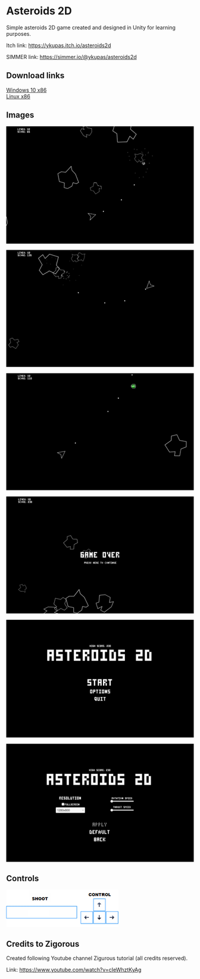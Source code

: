 # Asteroids 2D

Simple asteroids 2D game created and designed in Unity for learning purposes. 

Itch link: https://ykupas.itch.io/asteroids2d

SIMMER link: https://simmer.io/@ykupas/asteroids2d

## Download links

[Windows 10 x86](https://github.com/ykupas/asteroids_2d/raw/main/Asteroids2D_1.2.0_W10_x86.zip)  
[Linux x86](https://github.com/ykupas/asteroids_2d/raw/main/Asteroids2D_1.2.0_Linux_x86.zip)  

## Images

![Gameplay1](https://github.com/ykupas/asteroids_2d/blob/main/images/Gameplay1.png)

![Gameplay2](https://github.com/ykupas/asteroids_2d/blob/main/images/Gameplay2.png)

![Gameplay2](https://github.com/ykupas/asteroids_2d/blob/main/images/Gameplay3.png)

![Game Over](https://github.com/ykupas/asteroids_2d/blob/main/images/Gameover.png)

![MainMenu](https://github.com/ykupas/asteroids_2d/blob/main/images/MainMenu.png)

![Options](https://github.com/ykupas/asteroids_2d/blob/main/images/Options.png)

## Controls

![Controls](https://github.com/ykupas/asteroids_2d/blob/main/images/Controls.png) 

## Credits to Zigorous

Created following Youtube channel Zigurous tutorial (all credits reserved). 

Link: https://www.youtube.com/watch?v=cIeWhztKyAg
